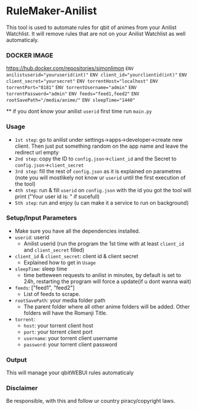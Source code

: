 # RuleMaker-Anilist

This tool is used to automate rules for qbit of animes from your Anilist Watchlist.
It will remove rules that are not on your Anilist Watchlist as well automaticaly.


### DOCKER IMAGE ###
https://hub.docker.com/repositories/simonlimon
`ENV anilistuserid="youruserid(int)"`
`ENV client_id="yourclientid(int)"`
`ENV client_secret="yoursecret"`
`ENV torrentHost="localhost"`
`ENV torrentPort="8181"`
`ENV torrentUsername="admin"`
`ENV torrentPassword="admin"`
`ENV feeds="feed1,feed2"`
`ENV rootSavePath="/media/anime/"`
`ENV sleepTime="1440"`

** if you dont know your anilist `userid` first time run `main.py`

### Usage
- `1st step`: go to anilist under settings->apps->developer->create new client. Then just put something random on the app name and leave the redirect url empty
- `2nd step`: copy the ID to `config.json`->`client_id` and the Secret to `config.json`->`client_secret`
- `3rd step`: fill the rest of `config.json` as it is explained on parametres (note you will mostlikely not know ur `userid` until the first execution of the tool)
- `4th step`: run & fill `userid` on `config.json` with the id you got the tool will print ("Your user id is: " if sucefull)
- `5th step`: run and enjoy (u can make it a service to run on background)

### Setup/Input Parameters

- Make sure you have all the dependencies installed.
- `userid`: userid
  - Anilist userid (run the program the 1st time with at least `client_id` and `client_secret` filled)
- `client_id` & `client_secret`: client id & client secret
  - Explained how to get in `Usage`
- `sleepTime`: sleep time
  - time betteween requests to anilist in minutes, by default is set to 24h, restarting the program will force a update(if u dont wanna wait)
- `feeds`: ["feed1", "feed2"]
  - List of feeds to scrape.
- `rootSavePath`: your media folder path
  - The parent folder where all other anime folders will be added. Other folders will have the Romanji Title.
- `torrent`:
  - `host`: your torrent client host
  - `port`: your torrent client port
  - `username`: your torrent client username
  - `password`: your torrent client password

### Output

This will manage your qbitWEBUI rules automaticaly

### Disclaimer

Be responsible, with this and follow ur country piracy/copyright laws.

